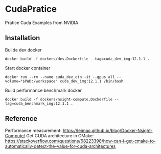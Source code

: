 # CudaPratice
Pratice Cuda Examples from NVIDIA

## Installation
Builde dev docker
```
docker build -f dockers/dev.Dockerfile --tag=cuda_dev_img:12.1.1 .
```

Start docker container
```
docker run --rm --name cuda_dev_ctn -it --gpus all --volume="$PWD:/workspace" cuda_dev_img:12.1.1 /bin/bash
```

Build performance benchmark docker
```
docker build -f dockers/nsight-compute.Dockerfile --tag=cuda_benchmark_img:12.1.1 .
```

## Reference
Performance measurement: https://leimao.github.io/blog/Docker-Nsight-Compute/
Get CUDA architecture in CMake: https://stackoverflow.com/questions/68223398/how-can-i-get-cmake-to-automatically-detect-the-value-for-cuda-architectures 